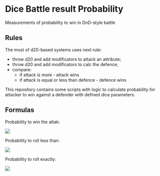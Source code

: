 # Dice Battle result Probability
Measurements of probability to win in DnD-style battle

## Rules
The most of d20-based systems uses next rule:
* throw d20 and add modificators to attack an attribute;
* throw d20 and add modificators to calc the defence;
* compare:
    * if attack is more - attack wins
    * if attack is equal or less than defence - defence wins

This repository contains some scripts with logic to calculate probability for attacker to win against a defender with defined dice parameters.

## Formulas
Probability to win the attak:


<img src="https://render.githubusercontent.com/render/math?math=D1*\sum_{i=D1_{min}}^{D1_{max}}p(D2 < i)" />

Probability to roll less than:


<img src="https://render.githubusercontent.com/render/math?math=p(D2<i)=\sum_{j=1}^{j<i}p(D2=j)" />

Probability to roll exactly:


<img src="https://render.githubusercontent.com/render/math?math=p(D2==j)=\left\{\begin{matrix}0,%26%26D2_{max}<j||j<D2_{min}\\1/D2%26%26\end{matrix}\right." />
